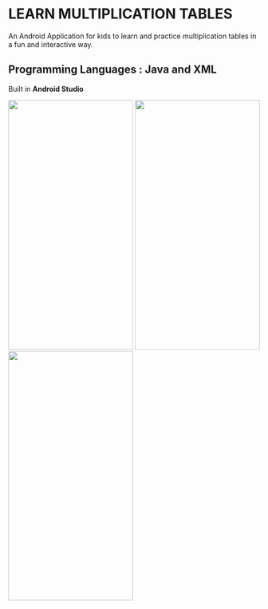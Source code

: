 # **LEARN MULTIPLICATION TABLES**

An Android Application for kids to learn and practice multiplication tables in a fun and interactive way.

## **Programming Languages : Java and XML**

Built in **Android Studio**

<img src="https://user-images.githubusercontent.com/86507576/130282728-67fd86d4-336a-4d7f-9d70-c8bb6e986fb8.jpg" width="250" height="500">  <img src="https://user-images.githubusercontent.com/86507576/130282866-35be714a-d303-4b5a-85c5-f5422c59a9ff.jpg" width="250" height="500">
<img src="https://user-images.githubusercontent.com/86507576/130282818-2bdd2747-dc22-4a7e-b906-cb4ab09c69fb.jpg" width="250" height="500">
